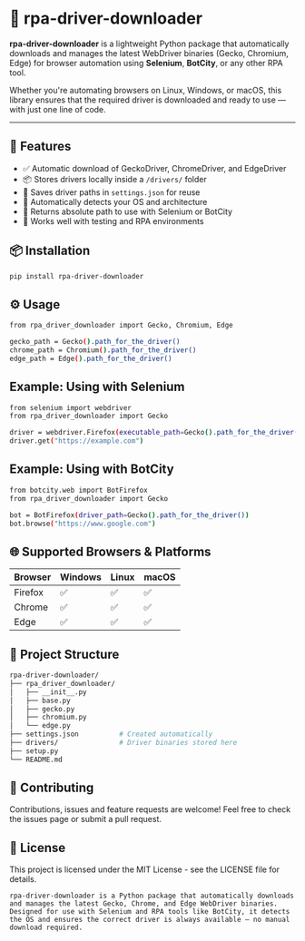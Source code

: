 # 🧩 rpa-driver-downloader

**rpa-driver-downloader** is a lightweight Python package that automatically downloads and manages the latest WebDriver binaries (Gecko, Chromium, Edge) for browser automation using **Selenium**, **BotCity**, or any other RPA tool.

Whether you're automating browsers on Linux, Windows, or macOS, this library ensures that the required driver is downloaded and ready to use — with just one line of code.

---


## 🚀 Features

- ✅ Automatic download of GeckoDriver, ChromeDriver, and EdgeDriver
- 📦 Stores drivers locally inside a `/drivers/` folder
- 🔐 Saves driver paths in `settings.json` for reuse
- 🧠 Automatically detects your OS and architecture
- 🔄 Returns absolute path to use with Selenium or BotCity
- 🧪 Works well with testing and RPA environments



## 📦 Installation

```bash
pip install rpa-driver-downloader
```


## ⚙️ Usage

```bash
from rpa_driver_downloader import Gecko, Chromium, Edge

gecko_path = Gecko().path_for_the_driver()
chrome_path = Chromium().path_for_the_driver()
edge_path = Edge().path_for_the_driver()
```


## Example: Using with Selenium

```bash
from selenium import webdriver
from rpa_driver_downloader import Gecko

driver = webdriver.Firefox(executable_path=Gecko().path_for_the_driver())
driver.get("https://example.com")
```


## Example: Using with BotCity

```bash
from botcity.web import BotFirefox
from rpa_driver_downloader import Gecko

bot = BotFirefox(driver_path=Gecko().path_for_the_driver())
bot.browse("https://www.google.com")
```


## 🌐 Supported Browsers & Platforms

| Browser | Windows | Linux | macOS |
| ------- | ------- | ----- | ----- |
| Firefox | ✅       | ✅     | ✅     |
| Chrome  | ✅       | ✅     | ✅     |
| Edge    | ✅       | ✅     | ✅     |


## 📁 Project Structure

```bash
rpa-driver-downloader/
├── rpa_driver_downloader/
│   ├── __init__.py
│   ├── base.py
│   ├── gecko.py
│   ├── chromium.py
│   └── edge.py
├── settings.json          # Created automatically
├── drivers/               # Driver binaries stored here
├── setup.py
└── README.md
```


## 🤝 Contributing
Contributions, issues and feature requests are welcome!
Feel free to check the issues page or submit a pull request.


## 📄 License
This project is licensed under the MIT License - see the LICENSE file for details.

```text
rpa-driver-downloader is a Python package that automatically downloads and manages the latest Gecko, Chrome, and Edge WebDriver binaries. Designed for use with Selenium and RPA tools like BotCity, it detects the OS and ensures the correct driver is always available — no manual download required.
```